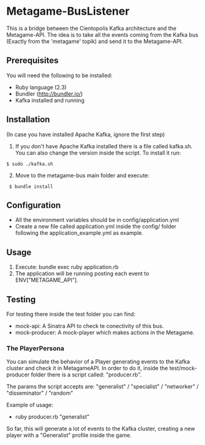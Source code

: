 # Metagame-BusListener

This is a bridge between the Cientopolis Kafka architecture and the Metagame-API.
The idea is to take all the events coming from the Kafka bus (Exactly from the 'metagame' topik) and send it to the Metagame-API.

## Prerequisites
You will need the following to be installed:

* Ruby language (2.3)
* Bundler (http://bundler.io/)
* Kafka installed and running

## Installation

 (In case you have installed Apache Kafka, ignore the first step)
 1. If you don't have Apache Kafka installed there is a file called kafka.sh. You can also change the version inside the script. To install it run:

  ```
  $ sudo ./kafka.sh

  ```

 2. Move to the metagame-bus main folder and execute:
  ```
   $ bundle install

  ```
## Configuration

  * All the environment variables should be in config/application.yml
  * Create a new file called application.yml inside the config/ folder following the application_example.yml as example.

## Usage
  1. Execute: bundle exec ruby application.rb
  2. The application will be running posting each event to ENV["METAGAME_API"].

## Testing

For testing there inside the test folder you can find:
- mock-api: A Sinatra API to check te conectivity of this bus.
- mock-producer: A mock-player which makes actions in the Metagame.

### The PlayerPersona

You can simulate the behavior of a Player generating events to the Kafka cluster and check it in MetagameAPI.
In order to do it, inside the test/mock-producer folder there is a script called: "producer.rb".

The params the script accepts are: "generalist" / "specialist" / "networker" / "disseminator" / "random"

Example of usage:
 - ruby producer.rb "generalist"

So far, this will generate a lot of events to the Kafka cluster, creating a new player with a "Generalist" profile inside the game.
